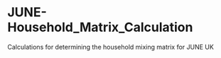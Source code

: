 # JUNE-Household_Matrix_Calculation
Calculations for determining the household mixing matrix for JUNE UK
